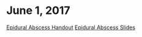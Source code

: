 # June 1, 2017
[Epidural Abscess Handout](/06-01-17/Epidural_Abscess_Handout.pdf)
[Epidural Abscess Slides](/06-01-17/Epidural_Abscess_Presentation.pdf)
